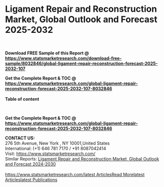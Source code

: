 <h1>Ligament Repair and Reconstruction Market, Global Outlook and Forecast 2025-2032</h1><br/><p><strong>Download FREE Sample of this Report @ <a href="https://www.statsmarketresearch.com/download-free-sample/8032846/global-ligament-repair-reconstruction-forecast-2025-2032-107">https://www.statsmarketresearch.com/download-free-sample/8032846/global-ligament-repair-reconstruction-forecast-2025-2032-107</a></strong></p><div><b>Get the Complete Report & TOC @ <a href="https://www.statsmarketresearch.com/global-ligament-repair-reconstruction-forecast-2025-2032-107-8032846">https://www.statsmarketresearch.com/global-ligament-repair-reconstruction-forecast-2025-2032-107-8032846</a></b></div><br><b>Table of content</b><p><br><div><b>Get the Complete Report & TOC @ <a href="https://www.statsmarketresearch.com/global-ligament-repair-reconstruction-forecast-2025-2032-107-8032846">https://www.statsmarketresearch.com/global-ligament-repair-reconstruction-forecast-2025-2032-107-8032846</a></b></div></p> <b>CONTACT US:</b><br>276 5th Avenue, New York , NY 10001,United States<br>International: (+1) 646 781 7170 / +91 8087042414<br>Visit: <a href="https://www.statsmarketresearch.com/">https://www.statsmarketresearch.com/</a><br>Similar Reports: <a href="https://www.statsmarketresearch.com/global-ligament-repair-reconstruction-forecast-2025-2032-107-8032846">Ligament Repair and Reconstruction Market, Global Outlook and Forecast 2024-2030</a><br/><br/><a href="https://gyeongbokgung.com">https://www.statsmarketresearch.com/</a><a href="https://hallyeomaritime.com">latest Articles</a><a href="https://jingwansa.com">Read More</a><a href=https://nguoiviet.jp/">latest Articles</a><a href="https://www.intelmarketresearch.com/">latest Publications</a>